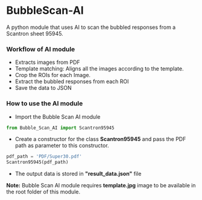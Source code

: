 # BubbleScan-AI
A python module that uses AI to scan the bubbled responses from a Scantron sheet 95945.

### Workflow of AI module
- Extracts images from PDF
- Template matching: Aligns all the images according to the template.
- Crop the ROIs for each Image.
- Extract the bubbled responses from each ROI
- Save the data to JSON

### How to use the AI module 
- Import the Bubble Scan AI module

``` python
from Bubble_Scan_AI import Scantron95945
```

- Create a constructor for the class **Scantron95945** and pass the PDF path as parameter to this constructor.

``` python
pdf_path = 'PDF/Super30.pdf'
Scantron95945(pdf_path)
```
- The output data is stored in **"result_data.json"** file

**Note:** Bubble Scan AI module requires **template.jpg** image to be available in the root folder of this module. 